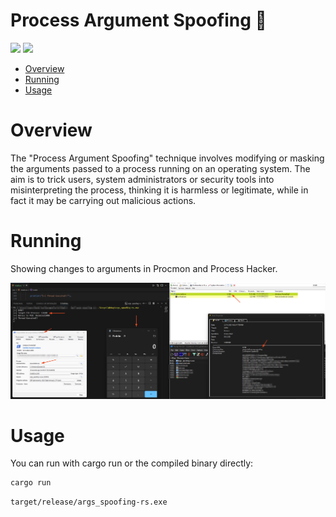 # Process Argument Spoofing 🦀

<p align="left">
	<a href="https://www.rust-lang.org/"><img src="https://img.shields.io/badge/made%20with-Rust-red"></a>
	<a href="#"><img src="https://img.shields.io/badge/platform-windows-blueviolet"></a>
</p>

- [Overview](#overview)
- [Running](#running)
- [Usage](#usage)


# Overview
The "Process Argument Spoofing" technique involves modifying or masking the arguments passed to a process running on an operating system. The aim is to trick users, system administrators or security tools into misinterpreting the process, thinking it is harmless or legitimate, while in fact it may be carrying out malicious actions.

# Running

Showing changes to arguments in Procmon and Process Hacker.

![poc](img/poc.png)

# Usage 

You can run with cargo run or the compiled binary directly:
```sh
cargo run
```
```sh
target/release/args_spoofing-rs.exe
```